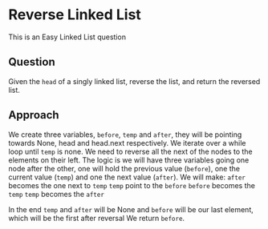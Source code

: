 # Reverse Linked List

This is an Easy Linked List question

## Question
Given the `head` of a singly linked list, reverse the list, and return the reversed list.

## Approach
We create three variables, `before`, `temp` and `after`, they will be pointing towards None, head and head.next respectively.
We iterate over a while loop until `temp` is none.
We need to reverse all the next of the nodes to the elements on their left.
The logic is we will have three variables going one node after the other, one will hold the previous value (`before`), one the current value (`temp`) and one the next value (`after`).
We will make:
`after` becomes the one next to `temp`
`temp` point to the `before`
`before` becomes the `temp`
`temp` becomes the `after`

In the end `temp` and `after` will be None and `before` will be our last element, which will be the first after reversal
We return `before`.
